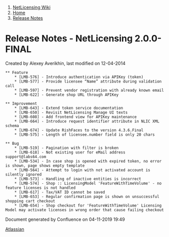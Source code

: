 1.  [NetLicensing Wiki](index.html)
2.  [Home](Home_11010214.html)
3.  [Release Notes](Release-Notes_11010240.html)

<span id="title-text"> Release Notes - NetLicensing 2.0.0-FINAL </span>
=======================================================================

Created by <span class="author"> Alexey Averikhin</span>, last modified
on 12-04-2014

    ** Feature
        * [LMB-576] - Introduce authentication via APIKey (token)
        * [LMB-577] - Provide licensee “Name” attribute during validation call
        * [LMB-597] - Prevent vendor registration with already known email
        * [LMB-622] - Generate shop URL through APIKey
     
    ** Improvement
        * [LMB-643] - Extend token service documentation
        * [LMB-650] - Revisit NetLicensing Manage UI texts
        * [LMB-608] - Add frontend view for APIKey maintenance
        * [LMB-664] - Introduce request identifier attribute in NLIC XML schema
        * [LMB-674] - Update RishFaces to the version 4.3.6.Final
        * [LMB-575] - Length of licensee.number field is only 20 chars
     
    ** Bug
        * [LMB-519] - Pagination with filter is broken
        * [LMB-618] - Not existing user for eMail address support@labs64.com
        * [LMB-534] - In case shop is opened with expired token, no error is shown, page shows empty template
        * [LMB-564] - Attempt to login with not activated account is silently ignored
        * [LMB-573] - Handling of inactive entities is incorrect
        * [LMB-574] - Shop :: LicensingModel 'FeatureWithTimeVolume' - no feature licenses is not handled
        * [LMB-617] - Tax/VAT ID cannot be saved
        * [LMB-653] - Regular confirmation page is shown on unsuccessful shopping cart checkout
        * [LMB-654] - Shop checkout for 'FeatureWithTimeVolume' Licensing Model may activate licenses in wrong order that cause failing checkout

Document generated by Confluence on 04-11-2019 19:49

[Atlassian](http://www.atlassian.com/)
